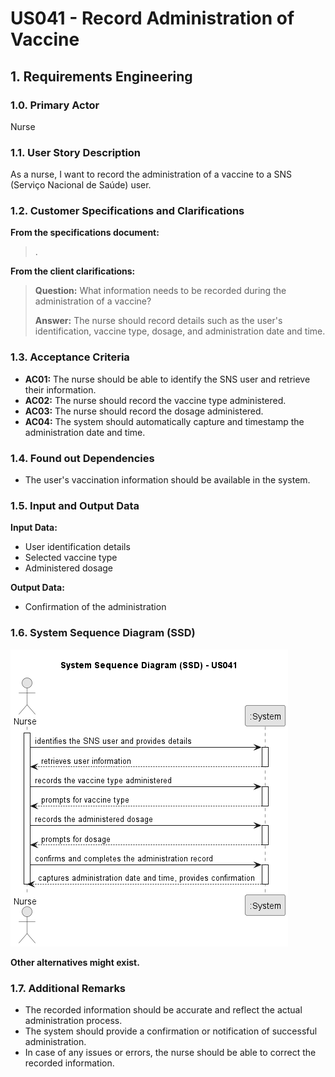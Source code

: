 # US041 - Record Administration of Vaccine

## 1. Requirements Engineering

### 1.0. Primary Actor
Nurse

### 1.1. User Story Description

As a nurse, I want to record the administration of a vaccine to a SNS (Serviço Nacional de Saúde) user.

### 1.2. Customer Specifications and Clarifications

**From the specifications document:**

> .

**From the client clarifications:**

> **Question:** What information needs to be recorded during the administration of a vaccine?
>
> **Answer:** The nurse should record details such as the user's identification, vaccine type, dosage, and administration date and time.

### 1.3. Acceptance Criteria

* **AC01:** The nurse should be able to identify the SNS user and retrieve their information.
* **AC02:** The nurse should record the vaccine type administered.
* **AC03:** The nurse should record the dosage administered.
* **AC04:** The system should automatically capture and timestamp the administration date and time.

### 1.4. Found out Dependencies

* The user's vaccination information should be available in the system.

### 1.5. Input and Output Data

**Input Data:**

* User identification details
* Selected vaccine type
* Administered dosage

**Output Data:**

* Confirmation of the administration

### 1.6. System Sequence Diagram (SSD)
![us040-SSD-System_Sequence_Diagram__SSD____US041.png](requirements%2Fpng%2Fus040-SSD-System_Sequence_Diagram__SSD____US041.png)

**Other alternatives might exist.**

### 1.7. Additional Remarks

* The recorded information should be accurate and reflect the actual administration process.
* The system should provide a confirmation or notification of successful administration.
* In case of any issues or errors, the nurse should be able to correct the recorded information.

